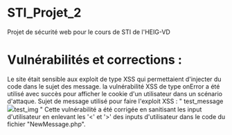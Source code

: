 # STI_Projet_2
Projet de sécurité web pour le cours de STI de l'HEIG-VD


# Vulnérabilités et corrections :

Le site était sensible aux exploit de type XSS qui permettaient d'injecter du code dans le sujet des message. la vulnérabilité XSS de type onError a été utilisé avec succès pour afficher le cookie d'un utilisateur dans un scénario d'attaque.
Sujet de message utilisé pour faire l'exploit XSS : " test_message <img src="./imagenotexist.png" onerror=alert(document.cookie);>test_img</img> "
Cette vulnérabilité a été corrigée en sanitisant les input d'utilisateur en enlevant les '<' et '>' des inputs d'utilisateur dans le code du fichier "NewMessage.php".

